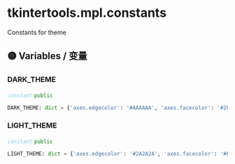 # tkintertools.mpl.constants

Constants for theme

## 🟡 Variables / 变量

### DARK\_THEME

<code style='color: skyblue;'>constant</code> <code style='color: green;'>public</code>

```python linenums="0"
DARK_THEME: dict = {'axes.edgecolor': '#AAAAAA', 'axes.facecolor': '#202020', 'axes.labelcolor': '#CCCCCC', 'axes.titlecolor': '#CCCCCC', 'axes3d.xaxis.panecolor': '#2A2A2A', 'axes3d.yaxis.panecolor': '#2A2A2A', 'axes3d.zaxis.panecolor': '#2A2A2A', 'figure.facecolor': '#202020', 'legend.edgecolor': '#707070', 'legend.facecolor': '#202020', 'legend.labelcolor': '#CCCCCC', 'grid.color': '#505050', 'xtick.color': '#CCCCCC', 'xtick.labelcolor': '#CCCCCC', 'ytick.color': '#CCCCCC', 'ytick.labelcolor': '#CCCCCC'}
```


### LIGHT\_THEME

<code style='color: skyblue;'>constant</code> <code style='color: green;'>public</code>

```python linenums="0"
LIGHT_THEME: dict = {'axes.edgecolor': '#2A2A2A', 'axes.facecolor': '#FFFFFF', 'axes.labelcolor': '#000000', 'axes.titlecolor': '#000000', 'axes3d.xaxis.panecolor': '#F5F5F5', 'axes3d.yaxis.panecolor': '#F5F5F5', 'axes3d.zaxis.panecolor': '#F5F5F5', 'figure.facecolor': '#FFFFFF', 'legend.edgecolor': '#D6D6D6', 'legend.facecolor': '#FFFFFF', 'legend.labelcolor': '#000000', 'grid.color': '#BDBDBD', 'xtick.color': '#000000', 'xtick.labelcolor': '#000000', 'ytick.color': '#000000', 'ytick.labelcolor': '#000000'}
```


